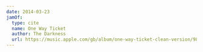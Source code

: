 ```yaml
---
date: 2014-03-23
jamOf:
  type: cite
  name: One Way Ticket
  author: The Darkness
  url: https://music.apple.com/gb/album/one-way-ticket-clean-version/98488555?i=98487953
---
```

